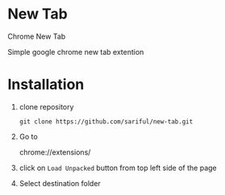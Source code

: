 # New Tab
Chrome New Tab

Simple google chrome new tab extention


# Installation

1. clone repository 

	`git clone https://github.com/sariful/new-tab.git`

2. Go to 

	chrome://extensions/
	
3. click on `Load Unpacked` button from top left side of the page

4. Select destination folder
